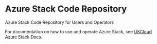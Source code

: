 # Azure Stack Code Repository

Azure Stack Code Repository for Users and Operators

For documentation on how to use and operate Azure Stack, see [UKCloud Azure Stack Docs](https://docs.ukcloud.com/articles/azure/azs-gs.html).
